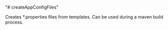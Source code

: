 "# createAppConfigFiles" 

Creates *.properties files from templates.
Can be used during a maven build process. 
